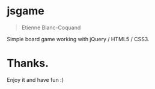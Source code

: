# jsgame
> Etienne Blanc-Coquand

Simple board game working with jQuery / HTML5 / CSS3.

Thanks.
=======
Enjoy it and have fun :)
